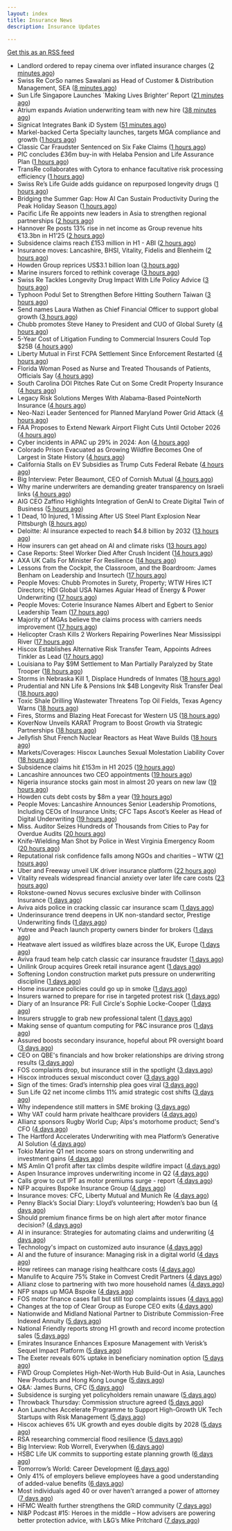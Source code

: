 ```yaml
---
layout: index
title: Insurance News
description: Insurance Updates

---
```


[Get this as an RSS feed](/insurance.rss)

<!-- news_marker starts -->
- Landlord ordered to repay cinema over inflated insurance charges ([2 minutes ago](https://www.insurancebusinessmag.com/uk/news/legal-insights/landlord-ordered-to-repay-cinema-over-inflated-insurance-charges-545828.aspx))
- Swiss Re CorSo names Sawalani as Head of Customer & Distribution Management, SEA ([8 minutes ago](https://www.reinsurancene.ws/swiss-re-corso-names-sawalani-as-head-of-customer-distribution-management-sea/))
- Sun Life Singapore Launches `Making Lives Brighter’ Report ([21 minutes ago](https://insurance-edge.net/2025/08/12/sun-life-singapore-launches-making-lives-brighter-report/))
- Atrium expands Aviation underwriting team with new hire ([38 minutes ago](https://www.reinsurancene.ws/atrium-expands-aviation-underwriting-team-with-new-hire/))
- Signicat Integrates Bank iD System ([51 minutes ago](https://insurance-edge.net/2025/08/12/signicat-integrates-bank-id-system/))
- Markel-backed Certa Specialty launches, targets MGA compliance and growth ([1 hours ago](https://www.insurancebusinessmag.com/uk/news/breaking-news/markelbacked-certa-specialty-launches-targets-mga-compliance-and-growth-545826.aspx))
- Classic Car Fraudster Sentenced on Six Fake Claims ([1 hours ago](https://insurance-edge.net/2025/08/12/classic-car-fraudster-sentenced-on-six-fake-claims/))
- PIC concludes £36m buy-in with Helaba Pension and Life Assurance Plan ([1 hours ago](https://www.reinsurancene.ws/pic-concludes-36m-buy-in-with-helaba-pension-and-life-assurance-plan/))
- TransRe collaborates with Cytora to enhance facultative risk processing efficiency ([1 hours ago](https://www.reinsurancene.ws/transre-collaborates-with-cytora-to-enhance-facultative-risk-processing-efficiency/))
- Swiss Re’s Life Guide adds guidance on repurposed longevity drugs ([1 hours ago](https://ifamagazine.com/swiss-res-life-guide-adds-guidance-on-repurposed-longevity-drugs/))
- Bridging the Summer Gap: How AI Can Sustain Productivity During the Peak Holiday Season ([1 hours ago](https://insurance-edge.net/2025/08/12/bridging-the-summer-gap-how-ai-can-sustain-productivity-during-the-peak-holiday-season/))
- Pacific Life Re appoints new leaders in Asia to strengthen regional partnerships ([2 hours ago](https://www.reinsurancene.ws/pacific-life-re-appoints-new-leaders-in-asia-to-strengthen-regional-partnerships/))
- Hannover Re posts 13% rise in net income as Group revenue hits €13.3bn in H1’25 ([2 hours ago](https://www.reinsurancene.ws/hannover-re-posts-13-rise-in-net-income-as-group-revenue-hits-e13-3bn-in-h125/))
- Subsidence claims reach £153 million in H1 - ABI ([2 hours ago](https://www.insurancebusinessmag.com/uk/news/catastrophe/subsidence-claims-reach-153-million-in-h1--abi-545817.aspx))
- Insurance moves: Lancashire, BHSI, Vitality, Fidelis and Blenheim ([2 hours ago](https://www.insurancebusinessmag.com/uk/news/breaking-news/insurance-moves-lancashire-bhsi-vitality-fidelis-and-blenheim-545816.aspx))
- Howden Group reprices US$3.1 billion loan ([3 hours ago](https://www.insurancebusinessmag.com/uk/news/breaking-news/howden-group-reprices-us3-1-billion-loan-545809.aspx))
- Marine insurers forced to rethink coverage ([3 hours ago](https://www.insurancebusinessmag.com/uk/news/marine/marine-insurers-forced-to-rethink-coverage-545808.aspx))
- Swiss Re Tackles Longevity Drug Impact With Life Policy Advice ([3 hours ago](https://www.insurancejournal.com/news/international/2025/08/12/835354.htm))
- Typhoon Podul Set to Strengthen Before Hitting Southern Taiwan ([3 hours ago](https://www.insurancejournal.com/news/international/2025/08/12/835350.htm))
- Send names Laura Wathen as Chief Financial Officer to support global growth ([3 hours ago](https://www.reinsurancene.ws/send-names-laura-wathen-as-chief-financial-officer-to-support-global-growth/))
- Chubb promotes Steve Haney to President and CUO of Global Surety ([4 hours ago](https://www.reinsurancene.ws/chubb-promotes-steve-haney-to-president-and-cuo-of-global-surety/))
- 5-Year Cost of Litigation Funding to Commercial Insurers Could Top $25B ([4 hours ago](https://www.insurancejournal.com/news/national/2025/08/12/835334.htm))
- Liberty Mutual in First FCPA Settlement Since Enforcement Restarted ([4 hours ago](https://www.insurancejournal.com/news/national/2025/08/12/835328.htm))
- Florida Woman Posed as Nurse and Treated Thousands of Patients, Officials Say ([4 hours ago](https://www.insurancejournal.com/news/southeast/2025/08/12/835185.htm))
- South Carolina DOI Pitches Rate Cut on Some Credit Property Insurance ([4 hours ago](https://www.insurancejournal.com/news/southeast/2025/08/12/835286.htm))
- Legacy Risk Solutions Merges With Alabama-Based PointeNorth Insurance ([4 hours ago](https://www.insurancejournal.com/news/southeast/2025/08/12/835221.htm))
- Neo-Nazi Leader Sentenced for Planned Maryland Power Grid Attack ([4 hours ago](https://www.insurancejournal.com/news/east/2025/08/12/835275.htm))
- FAA Proposes to Extend Newark Airport Flight Cuts Until October 2026 ([4 hours ago](https://www.insurancejournal.com/news/east/2025/08/12/835278.htm))
- Cyber incidents in APAC up 29% in 2024: Aon ([4 hours ago](https://www.reinsurancene.ws/cyber-incidents-in-apac-up-29-in-2024-aon/))
- Colorado Prison Evacuated as Growing Wildfire Becomes One of Largest in State History ([4 hours ago](https://www.insurancejournal.com/news/west/2025/08/12/835345.htm))
- California Stalls on EV Subsidies as Trump Cuts Federal Rebate ([4 hours ago](https://www.insurancejournal.com/news/west/2025/08/12/835324.htm))
- Big Interview: Peter Beaumont, CEO of Cornish Mutual ([4 hours ago](https://www.postonline.co.uk/commercial/7957996/big-interview-peter-beaumont-ceo-of-cornish-mutual))
- Why marine underwriters are demanding greater transparency on Israeli links ([4 hours ago](https://www.postonline.co.uk/lloyd%E2%80%99slondon/7958862/why-marine-underwriters-are-demanding-greater-transparency-on-israeli-links))
- AIG CEO Zaffino Highlights Integration of GenAI to Create Digital Twin of Business ([5 hours ago](https://www.insurancejournal.com/news/national/2025/08/12/835219.htm))
- 1 Dead, 10 Injured, 1 Missing After US Steel Plant Explosion Near Pittsburgh ([8 hours ago](https://www.insurancejournal.com/news/east/2025/08/11/835339.htm))
- Deloitte: AI insurance expected to reach $4.8 billion by 2032 ([13 hours ago](https://www.dig-in.com/news/deloitte-ai-insurance-expected-to-reach-4-8-billion-by-2032))
- How insurers can get ahead on AI and climate risks ([13 hours ago](https://www.dig-in.com/news/how-insurers-can-get-ahead-on-ai-and-climate-risks))
- Case Reports: Steel Worker Died After Crush Incident ([14 hours ago](https://insurance-edge.net/2025/08/11/case-reports-steel-worker-died-after-crush-incident/))
- AXA UK Calls For Minister For Resilience ([14 hours ago](https://insurance-edge.net/2025/08/11/axa-uk-calls-for-minister-for-resilience/))
- Lessons from the Cockpit, the Classroom, and the Boardroom: James Benham on Leadership and Insurtech ([17 hours ago](https://www.insurtechinsights.com/lessons-from-the-cockpit-the-classroom-and-the-boardroom-james-benham-on-leadership-and-insurtech/))
- People Moves: Chubb Promotes in Surety, Property; WTW Hires ICT Directors; HDI Global USA Names Aguiar Head of Energy & Power Underwriting ([17 hours ago](https://www.insurancejournal.com/news/national/2025/08/11/835252.htm))
- People Moves: Coterie Insurance Names Albert and Egbert to Senior Leadership Team ([17 hours ago](https://www.insurancejournal.com/news/midwest/2025/08/11/835265.htm))
- Majority of MGAs believe the claims process with carriers needs improvement ([17 hours ago](https://www.reinsurancene.ws/majority-of-mgas-believe-the-claims-process-with-carriers-needs-improvement/))
- Helicopter Crash Kills 2 Workers Repairing Powerlines Near Mississippi River ([17 hours ago](https://www.insurancejournal.com/news/midwest/2025/08/11/835246.htm))
- Hiscox Establishes Alternative Risk Transfer Team, Appoints Adrees Tinkler as Lead ([17 hours ago](https://www.insurtechinsights.com/hiscox-establishes-alternative-risk-transfer-team-appoints-adrees-tinkler-as-lead/))
- Louisiana to Pay $9M Settlement to Man Partially Paralyzed by State Trooper ([18 hours ago](https://www.insurancejournal.com/news/southcentral/2025/08/11/835242.htm))
- Storms in Nebraska Kill 1, Displace Hundreds of Inmates ([18 hours ago](https://www.insurancejournal.com/news/midwest/2025/08/11/835239.htm))
- Prudential and NN Life & Pensions Ink $4B Longevity Risk Transfer Deal ([18 hours ago](https://www.insurtechinsights.com/prudential-and-nn-life-pensions-ink-4b-longevity-risk-transfer-deal/))
- Toxic Shale Drilling Wastewater Threatens Top Oil Fields, Texas Agency Warns ([18 hours ago](https://www.insurancejournal.com/news/southcentral/2025/08/11/835233.htm))
- Fires, Storms and Blazing Heat Forecast for Western US ([18 hours ago](https://www.insurancejournal.com/news/west/2025/08/11/835229.htm))
- KoverNow Unveils KARAT Program to Boost Growth via Strategic Partnerships ([18 hours ago](https://www.insurtechinsights.com/kovernow-unveils-karat-program-to-boost-growth-via-strategic-partnerships/))
- Jellyfish Shut French Nuclear Reactors as Heat Wave Builds ([18 hours ago](https://www.insurancejournal.com/news/international/2025/08/11/835225.htm))
- Markets/Coverages: Hiscox Launches Sexual Molestation Liability Cover ([18 hours ago](https://www.insurancejournal.com/news/international/2025/08/11/835215.htm))
- Subsidence claims hit £153m in H1 2025 ([19 hours ago](https://www.postonline.co.uk/claims/7958872/subsidence-claims-hit-%C2%A3153m-in-h1-2025))
- Lancashire announces two CEO appointments ([19 hours ago](https://www.postonline.co.uk/lloyd%E2%80%99slondon/7958870/lancashire-announces-two-ceo-appointments))
- Nigeria insurance stocks gain most in almost 20 years on new law ([19 hours ago](https://www.dig-in.com/articles/nigeria-insurance-stocks-gain-most-20-years-on-new-law))
- Howden cuts debt costs by $8m a year ([19 hours ago](https://www.postonline.co.uk/news/7958871/howden-cuts-debt-costs-by-8m-a-year))
- People Moves: Lancashire Announces Senior Leadership Promotions, Including CEOs of Insurance Units; CFC Taps Ascot’s Keeler as Head of Digital Underwriting ([19 hours ago](https://www.insurancejournal.com/news/international/2025/08/11/835191.htm))
- Miss. Auditor Seizes Hundreds of Thousands from Cities to Pay for Overdue Audits ([20 hours ago](https://www.insurancejournal.com/news/southeast/2025/08/11/835181.htm))
- Knife-Wielding Man Shot by Police in West Virginia Emergency Room ([20 hours ago](https://www.insurancejournal.com/news/southeast/2025/08/11/835178.htm))
- Reputational risk confidence falls among NGOs and charities – WTW ([21 hours ago](https://www.insurancebusinessmag.com/uk/news/non-profits/reputational-risk-confidence-falls-among-ngos-and-charities--wtw-545741.aspx))
- Uber and Freeway unveil UK driver insurance platform ([22 hours ago](https://www.postonline.co.uk/personal/7958864/uber-and-freeway-unveil-uk-driver-insurance-platform))
- Vitality reveals widespread financial anxiety over later life care costs ([23 hours ago](https://ifamagazine.com/vitality-reveals-widespread-financial-anxiety-over-later-life-care-costs/))
- Rokstone-owned Novus secures exclusive binder with Collinson Insurance ([1 days ago](https://www.insurancebusinessmag.com/uk/news/breaking-news/rokstoneowned-novus-secures-exclusive-binder-with-collinson-insurance-545690.aspx))
- Aviva aids police in cracking classic car insurance scam ([1 days ago](https://www.postonline.co.uk/claims/7958866/aviva-aids-police-in-cracking-classic-car-insurance-scam))
- Underinsurance trend deepens in UK non-standard sector, Prestige Underwriting finds ([1 days ago](https://www.insurancebusinessmag.com/uk/news/breaking-news/underinsurance-trend-deepens-in-uk-nonstandard-sector-prestige-underwriting-finds-545681.aspx))
- Yutree and Peach launch property owners binder for brokers ([1 days ago](https://www.insurancebusinessmag.com/uk/news/property-insurance/yutree-and-peach-launch-property-owners-binder-for-brokers-545680.aspx))
- Heatwave alert issued as wildfires blaze across the UK, Europe ([1 days ago](https://www.insurancebusinessmag.com/uk/news/catastrophe/heatwave-alert-issued-as-wildfires-blaze-across-the-uk-europe-545668.aspx))
- Aviva fraud team help catch classic car insurance fraudster ([1 days ago](https://www.insurancebusinessmag.com/uk/news/auto-motor/aviva-fraud-team-help-catch-classic-car-insurance-fraudster-545667.aspx))
- Unilink Group acquires Greek retail insurance agent ([1 days ago](https://www.insurancebusinessmag.com/uk/news/breaking-news/unilink-group-acquires-greek-retail-insurance-agent-545666.aspx))
- Softening London construction market puts pressure on underwriting discipline ([1 days ago](https://www.insurancebusinessmag.com/uk/news/construction-engineering/softening-london-construction-market-puts-pressure-on-underwriting-discipline-545665.aspx))
- Home insurance policies could go up in smoke ([1 days ago](https://www.insurancebusinessmag.com/uk/news/property-insurance/home-insurance-policies-could-go-up-in-smoke-545663.aspx))
- Insurers warned to prepare for rise in targeted protest risk ([1 days ago](https://www.postonline.co.uk/risk-management/7958207/insurers-warned-to-prepare-for-rise-in-targeted-protest-risk))
- Diary of an Insurance PR: Full Circle's Sophie Locke-Cooper ([1 days ago](https://www.postonline.co.uk/people/7957975/diary-of-an-insurance-pr-full-circles-sophie-locke-cooper))
- Insurers struggle to grab new professional talent ([1 days ago](https://www.dig-in.com/news/insurers-struggle-to-grab-new-professional-talent))
- Making sense of quantum computing for P&C insurance pros ([1 days ago](https://www.dig-in.com/opinion/making-sense-of-quantum-computing-for-p-c-insurance-pros))
- Assured boosts secondary insurance, hopeful about PR oversight board ([3 days ago](https://www.dig-in.com/news/assured-boosts-secondary-insurance-hopeful-about-pr-oversight-board))
- CEO on QBE's financials and how broker relationships are driving strong results ([3 days ago](https://www.insurancebusinessmag.com/uk/news/breaking-news/ceo-on-qbes-financials-and-how-broker-relationships-are-driving-strong-results-545610.aspx))
- FOS complaints drop, but insurance still in the spotlight ([3 days ago](https://www.insurancebusinessmag.com/uk/news/breaking-news/fos-complaints-drop-but-insurance-still-in-the-spotlight-545600.aspx))
- Hiscox introduces sexual misconduct cover ([3 days ago](https://www.postonline.co.uk/commercial/7958861/hiscox-introduces-sexual-misconduct-cover))
- Sign of the times: Grad’s internship plea goes viral ([3 days ago](https://www.postonline.co.uk/news/7958858/sign-of-the-times-grad%E2%80%99s-internship-plea-goes-viral))
- Sun Life Q2 net income climbs 11% amid strategic cost shifts ([3 days ago](https://www.insurancebusinessmag.com/uk/news/breaking-news/sun-life-q2-net-income-climbs-11-amid-strategic-cost-shifts-545533.aspx))
- Why independence still matters in SME broking ([3 days ago](https://www.insurancebusinessmag.com/uk/news/breaking-news/why-independence-still-matters-in-sme-broking-545531.aspx))
- Why VAT could harm private healthcare providers ([4 days ago](https://ifamagazine.com/why-vat-could-harm-private-healthcare-providers/))
- Allianz sponsors Rugby World Cup; Alps's motorhome product; Send's CFO ([4 days ago](https://www.postonline.co.uk/news/7958853/allianz-sponsors-rugby-world-cup-alpss-motorhome-product-sends-cfo))
- The Hartford Accelerates Underwriting with mea Platform’s Generative AI Solution ([4 days ago](https://www.insurtechinsights.com/the-hartford-accelerates-underwriting-with-mea-platforms-generative-ai-solution/))
- Tokio Marine Q1 net income soars on strong underwriting and investment gains ([4 days ago](https://www.insurancebusinessmag.com/uk/news/breaking-news/tokio-marine-q1-net-income-soars-on-strong-underwriting-and-investment-gains-545506.aspx))
- MS Amlin Q1 profit after tax climbs despite wildfire impact ([4 days ago](https://www.insurancebusinessmag.com/uk/news/breaking-news/ms-amlin-q1-profit-after-tax-climbs-despite-wildfire-impact-545503.aspx))
- Aspen Insurance improves underwriting income in Q2 ([4 days ago](https://www.insurancebusinessmag.com/uk/news/breaking-news/aspen-insurance-improves-underwriting-income-in-q2-545500.aspx))
- Calls grow to cut IPT as motor premiums surge - report ([4 days ago](https://www.insurancebusinessmag.com/uk/news/auto-motor/calls-grow-to-cut-ipt-as-motor-premiums-surge--report-545497.aspx))
- NFP acquires Bspoke Insurance Group ([4 days ago](https://www.insurancebusinessmag.com/uk/news/breaking-news/nfp-acquires-bspoke-insurance-group-545496.aspx))
- Insurance moves: CFC, Liberty Mutual and Munich Re ([4 days ago](https://www.insurancebusinessmag.com/uk/news/breaking-news/insurance-moves-cfc-liberty-mutual-and-munich-re-545495.aspx))
- Penny Black’s Social Diary: Lloyd’s volunteering; Howden’s bao bun ([4 days ago](https://www.postonline.co.uk/people/7958082/penny-black%E2%80%99s-social-diary-lloyd%E2%80%99s-volunteering-howden%E2%80%99s-bao-bun))
- Should premium finance firms be on high alert after motor finance decision? ([4 days ago](https://www.postonline.co.uk/regulation/7958311/should-premium-finance-firms-be-on-high-alert-after-motor-finance-decision))
- AI in insurance: Strategies for automating claims and underwriting ([4 days ago](https://www.dig-in.com/opinion/strategies-for-automating-claims-and-underwriting-with-ai))
- Technology's impact on customized auto insurance ([4 days ago](https://www.dig-in.com/opinion/how-telematics-will-customize-auto-insurance))
- AI and the future of insurance: Managing risk in a digital world ([4 days ago](https://www.dig-in.com/opinion/using-ai-to-manage-risk-in-a-digital-world))
- How retirees can manage rising healthcare costs ([4 days ago](https://www.dig-in.com/news/fidelity-retiree-health-care-costs-on-the-rise))
- Manulife to Acquire 75% Stake in Comvest Credit Partners ([4 days ago](https://www.insurtechinsights.com/manulife-to-acquire-75-stake-in-comvest-credit-partners/))
- Allianz close to partnering with two more household names ([4 days ago](https://www.postonline.co.uk/news/7958857/allianz-close-to-partnering-with-two-more-household-names))
- NFP snaps up MGA Bspoke ([4 days ago](https://www.postonline.co.uk/news/7958856/nfp-snaps-up-mga-bspoke))
- FOS motor finance cases fall but still top complaints issues ([4 days ago](https://www.postonline.co.uk/personal/7958855/fos-motor-finance-cases-fall-but-still-top-complaints-issues))
- Changes at the top of Clear Group as Europe CEO exits ([4 days ago](https://www.postonline.co.uk/news/7958854/changes-at-the-top-of-clear-group-as-europe-ceo-exits))
- Nationwide and Midland National Partner to Distribute Commission-Free Indexed Annuity ([5 days ago](https://www.insurtechinsights.com/nationwide-and-midland-national-partner-to-distribute-commission-free-indexed-annuity/))
- National Friendly reports strong H1 growth and record income protection sales ([5 days ago](https://ifamagazine.com/national-friendly-reports-strong-h1-growth-and-record-income-protection-sales/))
- Emirates Insurance Enhances Exposure Management with Verisk’s Sequel Impact Platform ([5 days ago](https://www.insurtechinsights.com/emirates-insurance-enhances-exposure-management-with-verisks-sequel-impact-platform/))
- The Exeter reveals 60% uptake in beneficiary nomination option ([5 days ago](https://ifamagazine.com/the-exeter-reveals-60-uptake-in-beneficiary-nomination-option/))
- FWD Group Completes High-Net-Worth Hub Build-Out in Asia, Launches New Products and Hong Kong Lounge ([5 days ago](https://www.insurtechinsights.com/fwd-group-completes-high-net-worth-hub-build-out-in-asia-launches-new-products-and-hong-kong-lounge/))
- Q&A: James Burns, CFC ([5 days ago](https://www.postonline.co.uk/technology/7957874/qa-james-burns-cfc))
- Subsidence is surging yet policyholders remain unaware ([5 days ago](https://www.postonline.co.uk/claims/7958244/subsidence-is-surging-yet-policyholders-remain-unaware))
- Throwback Thursday: Commission structure agreed ([5 days ago](https://www.postonline.co.uk/broker/7956760/throwback-thursday-commission-structure-agreed))
- Aon Launches Accelerate Programme to Support High-Growth UK Tech Startups with Risk Management ([5 days ago](https://www.insurtechinsights.com/aon-launches-accelerate-programme-to-support-high-growth-uk-tech-startups-with-risk-management/))
- Hiscox achieves 6% UK growth and eyes double digits by 2028 ([5 days ago](https://www.postonline.co.uk/commercial/7958852/hiscox-achieves-6-uk-growth-and-eyes-double-digits-by-2028))
- RSA researching commercial flood resilience ([5 days ago](https://www.postonline.co.uk/commercial/7958851/rsa-researching-commercial-flood-resilience))
- Big Interview: Rob Worrell, Everywhen ([6 days ago](https://www.postonline.co.uk/broker/7958100/big-interview-rob-worrell-everywhen))
- HSBC Life UK commits to supporting estate planning growth ([6 days ago](https://ifamagazine.com/hsbc-life-uk-commits-to-supporting-estate-planning-growth/))
- Tomorrow’s World: Career Development ([6 days ago](https://www.postonline.co.uk/people/7958152/tomorrow%E2%80%99s-world-career-development))
- Only 41% of employers believe employees have a good understanding of added-value benefits ([6 days ago](https://ifamagazine.com/only-41-of-employers-believe-employees-have-a-good-understanding-of-added-value-benefits/))
- Most individuals aged 40 or over haven’t arranged a power of attorney ([7 days ago](https://ifamagazine.com/most-individuals-aged-40-or-over-havent-arranged-a-power-of-attorney/))
- HFMC Wealth further strengthens the GRiD community ([7 days ago](https://ifamagazine.com/hfmc-wealth-further-strengthens-the-grid-community/))
- NI&P Podcast #15: Heroes in the middle – How advisers are powering better protection advice, with L&G’s Mike Pritchard ([7 days ago](https://ifamagazine.com/nip-podcast-15-heroes-in-the-middle-how-advisers-are-powering-better-protection-advice-with-lgs-mike-pritchard/))

<!-- news_marker ends -->